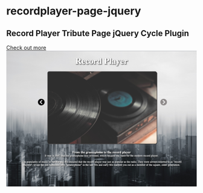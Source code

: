 # recordplayer-page-jquery
## Record Player Tribute Page jQuery Cycle Plugin
<a href="http://jquery.malsup.com/cycle/">Check out more</a>
<img src="images/img.png" />
